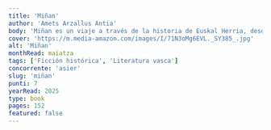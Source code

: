 ```yaml
---
title: 'Miñan'
author: 'Amets Arzallus Antia'
body: 'Miñan es un viaje a través de la historia de Euskal Herria, desde la época de los romanos hasta la actualidad, narrado por una mujer que busca sus raíces y su identidad. A través de sus páginas, Amets Arzallus Antia nos ofrece una visión profunda y conmovedora de la cultura vasca, sus tradiciones y su lucha por la libertad.'
cover: 'https://m.media-amazon.com/images/I/71N3oMg6EVL._SY385_.jpg'
alt: 'Miñan'
monthRead: maiatza
tags: ['Ficción histórica', 'Literatura vasca']
concorrente: 'asier'
slug: 'miñan'
punti: 7
yearRead: 2025
type: book
pages: 152
featured: false
---
```

